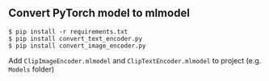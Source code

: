 ## Convert PyTorch model to mlmodel

```
$ pip install -r requirements.txt
$ pip install convert_text_encoder.py
$ pip install convert_image_encoder.py
```

Add `ClipImageEncoder.mlmodel` and `ClipTextEncoder.mlmodel` to project (e.g. `Models` folder)
